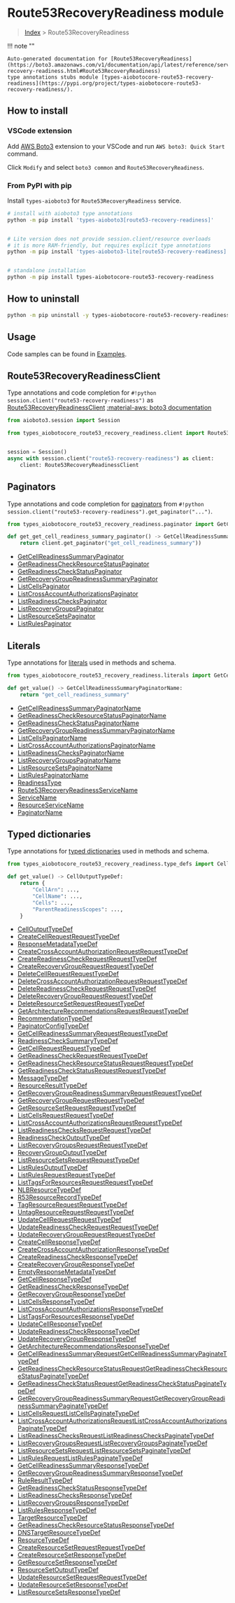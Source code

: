 # Route53RecoveryReadiness module

> [Index](../README.md) > Route53RecoveryReadiness


!!! note ""

    Auto-generated documentation for [Route53RecoveryReadiness](https://boto3.amazonaws.com/v1/documentation/api/latest/reference/services/route53-recovery-readiness.html#Route53RecoveryReadiness)
    type annotations stubs module [types-aiobotocore-route53-recovery-readiness](https://pypi.org/project/types-aiobotocore-route53-recovery-readiness/).

## How to install

### VSCode extension

Add [AWS Boto3](https://marketplace.visualstudio.com/items?itemName=Boto3typed.boto3-ide)
extension to your VSCode and run `AWS boto3: Quick Start` command.

Click `Modify` and select `boto3 common` and `Route53RecoveryReadiness`.

### From PyPI with pip

Install `types-aioboto3` for `Route53RecoveryReadiness` service.

```bash
# install with aioboto3 type annotations
python -m pip install 'types-aioboto3[route53-recovery-readiness]'


# Lite version does not provide session.client/resource overloads
# it is more RAM-friendly, but requires explicit type annotations
python -m pip install 'types-aioboto3-lite[route53-recovery-readiness]'


# standalone installation
python -m pip install types-aiobotocore-route53-recovery-readiness
```



## How to uninstall

```bash
python -m pip uninstall -y types-aiobotocore-route53-recovery-readiness
```

## Usage

Code samples can be found in [Examples](./usage.md).

## Route53RecoveryReadinessClient

Type annotations and code completion for  `#!python session.client("route53-recovery-readiness")` as [Route53RecoveryReadinessClient](./client.md)
[:material-aws: boto3 documentation](https://boto3.amazonaws.com/v1/documentation/api/latest/reference/services/route53-recovery-readiness.html#Route53RecoveryReadiness.Client)

```python title="Usage example"
from aioboto3.session import Session

from types_aiobotocore_route53_recovery_readiness.client import Route53RecoveryReadinessClient


session = Session()
async with session.client("route53-recovery-readiness") as client:
    client: Route53RecoveryReadinessClient
```


## Paginators

Type annotations and code completion for
[paginators](./paginators.md)
from `#!python session.client("route53-recovery-readiness").get_paginator("...")`.

```python title="Usage example"
from types_aiobotocore_route53_recovery_readiness.paginator import GetCellReadinessSummaryPaginator

def get_get_cell_readiness_summary_paginator() -> GetCellReadinessSummaryPaginator:
    return client.get_paginator("get_cell_readiness_summary"))
```

- [GetCellReadinessSummaryPaginator](./paginators.md#getcellreadinesssummarypaginator)
- [GetReadinessCheckResourceStatusPaginator](./paginators.md#getreadinesscheckresourcestatuspaginator)
- [GetReadinessCheckStatusPaginator](./paginators.md#getreadinesscheckstatuspaginator)
- [GetRecoveryGroupReadinessSummaryPaginator](./paginators.md#getrecoverygroupreadinesssummarypaginator)
- [ListCellsPaginator](./paginators.md#listcellspaginator)
- [ListCrossAccountAuthorizationsPaginator](./paginators.md#listcrossaccountauthorizationspaginator)
- [ListReadinessChecksPaginator](./paginators.md#listreadinesscheckspaginator)
- [ListRecoveryGroupsPaginator](./paginators.md#listrecoverygroupspaginator)
- [ListResourceSetsPaginator](./paginators.md#listresourcesetspaginator)
- [ListRulesPaginator](./paginators.md#listrulespaginator)








## Literals

Type annotations for [literals](./literals.md) used in methods and schema.

```python title="Usage example"
from types_aiobotocore_route53_recovery_readiness.literals import GetCellReadinessSummaryPaginatorName

def get_value() -> GetCellReadinessSummaryPaginatorName:
    return "get_cell_readiness_summary"
```

- [GetCellReadinessSummaryPaginatorName](./literals.md#getcellreadinesssummarypaginatorname)
- [GetReadinessCheckResourceStatusPaginatorName](./literals.md#getreadinesscheckresourcestatuspaginatorname)
- [GetReadinessCheckStatusPaginatorName](./literals.md#getreadinesscheckstatuspaginatorname)
- [GetRecoveryGroupReadinessSummaryPaginatorName](./literals.md#getrecoverygroupreadinesssummarypaginatorname)
- [ListCellsPaginatorName](./literals.md#listcellspaginatorname)
- [ListCrossAccountAuthorizationsPaginatorName](./literals.md#listcrossaccountauthorizationspaginatorname)
- [ListReadinessChecksPaginatorName](./literals.md#listreadinesscheckspaginatorname)
- [ListRecoveryGroupsPaginatorName](./literals.md#listrecoverygroupspaginatorname)
- [ListResourceSetsPaginatorName](./literals.md#listresourcesetspaginatorname)
- [ListRulesPaginatorName](./literals.md#listrulespaginatorname)
- [ReadinessType](./literals.md#readinesstype)
- [Route53RecoveryReadinessServiceName](./literals.md#route53recoveryreadinessservicename)
- [ServiceName](./literals.md#servicename)
- [ResourceServiceName](./literals.md#resourceservicename)
- [PaginatorName](./literals.md#paginatorname)




## Typed dictionaries

Type annotations for [typed dictionaries](./type_defs.md) used in methods and schema.

```python title="Usage example"
from types_aiobotocore_route53_recovery_readiness.type_defs import CellOutputTypeDef

def get_value() -> CellOutputTypeDef:
    return {
        "CellArn": ...,
        "CellName": ...,
        "Cells": ...,
        "ParentReadinessScopes": ...,
    }
```

- [CellOutputTypeDef](./type_defs.md#celloutputtypedef)
- [CreateCellRequestRequestTypeDef](./type_defs.md#createcellrequestrequesttypedef)
- [ResponseMetadataTypeDef](./type_defs.md#responsemetadatatypedef)
- [CreateCrossAccountAuthorizationRequestRequestTypeDef](./type_defs.md#createcrossaccountauthorizationrequestrequesttypedef)
- [CreateReadinessCheckRequestRequestTypeDef](./type_defs.md#createreadinesscheckrequestrequesttypedef)
- [CreateRecoveryGroupRequestRequestTypeDef](./type_defs.md#createrecoverygrouprequestrequesttypedef)
- [DeleteCellRequestRequestTypeDef](./type_defs.md#deletecellrequestrequesttypedef)
- [DeleteCrossAccountAuthorizationRequestRequestTypeDef](./type_defs.md#deletecrossaccountauthorizationrequestrequesttypedef)
- [DeleteReadinessCheckRequestRequestTypeDef](./type_defs.md#deletereadinesscheckrequestrequesttypedef)
- [DeleteRecoveryGroupRequestRequestTypeDef](./type_defs.md#deleterecoverygrouprequestrequesttypedef)
- [DeleteResourceSetRequestRequestTypeDef](./type_defs.md#deleteresourcesetrequestrequesttypedef)
- [GetArchitectureRecommendationsRequestRequestTypeDef](./type_defs.md#getarchitecturerecommendationsrequestrequesttypedef)
- [RecommendationTypeDef](./type_defs.md#recommendationtypedef)
- [PaginatorConfigTypeDef](./type_defs.md#paginatorconfigtypedef)
- [GetCellReadinessSummaryRequestRequestTypeDef](./type_defs.md#getcellreadinesssummaryrequestrequesttypedef)
- [ReadinessCheckSummaryTypeDef](./type_defs.md#readinesschecksummarytypedef)
- [GetCellRequestRequestTypeDef](./type_defs.md#getcellrequestrequesttypedef)
- [GetReadinessCheckRequestRequestTypeDef](./type_defs.md#getreadinesscheckrequestrequesttypedef)
- [GetReadinessCheckResourceStatusRequestRequestTypeDef](./type_defs.md#getreadinesscheckresourcestatusrequestrequesttypedef)
- [GetReadinessCheckStatusRequestRequestTypeDef](./type_defs.md#getreadinesscheckstatusrequestrequesttypedef)
- [MessageTypeDef](./type_defs.md#messagetypedef)
- [ResourceResultTypeDef](./type_defs.md#resourceresulttypedef)
- [GetRecoveryGroupReadinessSummaryRequestRequestTypeDef](./type_defs.md#getrecoverygroupreadinesssummaryrequestrequesttypedef)
- [GetRecoveryGroupRequestRequestTypeDef](./type_defs.md#getrecoverygrouprequestrequesttypedef)
- [GetResourceSetRequestRequestTypeDef](./type_defs.md#getresourcesetrequestrequesttypedef)
- [ListCellsRequestRequestTypeDef](./type_defs.md#listcellsrequestrequesttypedef)
- [ListCrossAccountAuthorizationsRequestRequestTypeDef](./type_defs.md#listcrossaccountauthorizationsrequestrequesttypedef)
- [ListReadinessChecksRequestRequestTypeDef](./type_defs.md#listreadinesschecksrequestrequesttypedef)
- [ReadinessCheckOutputTypeDef](./type_defs.md#readinesscheckoutputtypedef)
- [ListRecoveryGroupsRequestRequestTypeDef](./type_defs.md#listrecoverygroupsrequestrequesttypedef)
- [RecoveryGroupOutputTypeDef](./type_defs.md#recoverygroupoutputtypedef)
- [ListResourceSetsRequestRequestTypeDef](./type_defs.md#listresourcesetsrequestrequesttypedef)
- [ListRulesOutputTypeDef](./type_defs.md#listrulesoutputtypedef)
- [ListRulesRequestRequestTypeDef](./type_defs.md#listrulesrequestrequesttypedef)
- [ListTagsForResourcesRequestRequestTypeDef](./type_defs.md#listtagsforresourcesrequestrequesttypedef)
- [NLBResourceTypeDef](./type_defs.md#nlbresourcetypedef)
- [R53ResourceRecordTypeDef](./type_defs.md#r53resourcerecordtypedef)
- [TagResourceRequestRequestTypeDef](./type_defs.md#tagresourcerequestrequesttypedef)
- [UntagResourceRequestRequestTypeDef](./type_defs.md#untagresourcerequestrequesttypedef)
- [UpdateCellRequestRequestTypeDef](./type_defs.md#updatecellrequestrequesttypedef)
- [UpdateReadinessCheckRequestRequestTypeDef](./type_defs.md#updatereadinesscheckrequestrequesttypedef)
- [UpdateRecoveryGroupRequestRequestTypeDef](./type_defs.md#updaterecoverygrouprequestrequesttypedef)
- [CreateCellResponseTypeDef](./type_defs.md#createcellresponsetypedef)
- [CreateCrossAccountAuthorizationResponseTypeDef](./type_defs.md#createcrossaccountauthorizationresponsetypedef)
- [CreateReadinessCheckResponseTypeDef](./type_defs.md#createreadinesscheckresponsetypedef)
- [CreateRecoveryGroupResponseTypeDef](./type_defs.md#createrecoverygroupresponsetypedef)
- [EmptyResponseMetadataTypeDef](./type_defs.md#emptyresponsemetadatatypedef)
- [GetCellResponseTypeDef](./type_defs.md#getcellresponsetypedef)
- [GetReadinessCheckResponseTypeDef](./type_defs.md#getreadinesscheckresponsetypedef)
- [GetRecoveryGroupResponseTypeDef](./type_defs.md#getrecoverygroupresponsetypedef)
- [ListCellsResponseTypeDef](./type_defs.md#listcellsresponsetypedef)
- [ListCrossAccountAuthorizationsResponseTypeDef](./type_defs.md#listcrossaccountauthorizationsresponsetypedef)
- [ListTagsForResourcesResponseTypeDef](./type_defs.md#listtagsforresourcesresponsetypedef)
- [UpdateCellResponseTypeDef](./type_defs.md#updatecellresponsetypedef)
- [UpdateReadinessCheckResponseTypeDef](./type_defs.md#updatereadinesscheckresponsetypedef)
- [UpdateRecoveryGroupResponseTypeDef](./type_defs.md#updaterecoverygroupresponsetypedef)
- [GetArchitectureRecommendationsResponseTypeDef](./type_defs.md#getarchitecturerecommendationsresponsetypedef)
- [GetCellReadinessSummaryRequestGetCellReadinessSummaryPaginateTypeDef](./type_defs.md#getcellreadinesssummaryrequestgetcellreadinesssummarypaginatetypedef)
- [GetReadinessCheckResourceStatusRequestGetReadinessCheckResourceStatusPaginateTypeDef](./type_defs.md#getreadinesscheckresourcestatusrequestgetreadinesscheckresourcestatuspaginatetypedef)
- [GetReadinessCheckStatusRequestGetReadinessCheckStatusPaginateTypeDef](./type_defs.md#getreadinesscheckstatusrequestgetreadinesscheckstatuspaginatetypedef)
- [GetRecoveryGroupReadinessSummaryRequestGetRecoveryGroupReadinessSummaryPaginateTypeDef](./type_defs.md#getrecoverygroupreadinesssummaryrequestgetrecoverygroupreadinesssummarypaginatetypedef)
- [ListCellsRequestListCellsPaginateTypeDef](./type_defs.md#listcellsrequestlistcellspaginatetypedef)
- [ListCrossAccountAuthorizationsRequestListCrossAccountAuthorizationsPaginateTypeDef](./type_defs.md#listcrossaccountauthorizationsrequestlistcrossaccountauthorizationspaginatetypedef)
- [ListReadinessChecksRequestListReadinessChecksPaginateTypeDef](./type_defs.md#listreadinesschecksrequestlistreadinesscheckspaginatetypedef)
- [ListRecoveryGroupsRequestListRecoveryGroupsPaginateTypeDef](./type_defs.md#listrecoverygroupsrequestlistrecoverygroupspaginatetypedef)
- [ListResourceSetsRequestListResourceSetsPaginateTypeDef](./type_defs.md#listresourcesetsrequestlistresourcesetspaginatetypedef)
- [ListRulesRequestListRulesPaginateTypeDef](./type_defs.md#listrulesrequestlistrulespaginatetypedef)
- [GetCellReadinessSummaryResponseTypeDef](./type_defs.md#getcellreadinesssummaryresponsetypedef)
- [GetRecoveryGroupReadinessSummaryResponseTypeDef](./type_defs.md#getrecoverygroupreadinesssummaryresponsetypedef)
- [RuleResultTypeDef](./type_defs.md#ruleresulttypedef)
- [GetReadinessCheckStatusResponseTypeDef](./type_defs.md#getreadinesscheckstatusresponsetypedef)
- [ListReadinessChecksResponseTypeDef](./type_defs.md#listreadinesschecksresponsetypedef)
- [ListRecoveryGroupsResponseTypeDef](./type_defs.md#listrecoverygroupsresponsetypedef)
- [ListRulesResponseTypeDef](./type_defs.md#listrulesresponsetypedef)
- [TargetResourceTypeDef](./type_defs.md#targetresourcetypedef)
- [GetReadinessCheckResourceStatusResponseTypeDef](./type_defs.md#getreadinesscheckresourcestatusresponsetypedef)
- [DNSTargetResourceTypeDef](./type_defs.md#dnstargetresourcetypedef)
- [ResourceTypeDef](./type_defs.md#resourcetypedef)
- [CreateResourceSetRequestRequestTypeDef](./type_defs.md#createresourcesetrequestrequesttypedef)
- [CreateResourceSetResponseTypeDef](./type_defs.md#createresourcesetresponsetypedef)
- [GetResourceSetResponseTypeDef](./type_defs.md#getresourcesetresponsetypedef)
- [ResourceSetOutputTypeDef](./type_defs.md#resourcesetoutputtypedef)
- [UpdateResourceSetRequestRequestTypeDef](./type_defs.md#updateresourcesetrequestrequesttypedef)
- [UpdateResourceSetResponseTypeDef](./type_defs.md#updateresourcesetresponsetypedef)
- [ListResourceSetsResponseTypeDef](./type_defs.md#listresourcesetsresponsetypedef)

